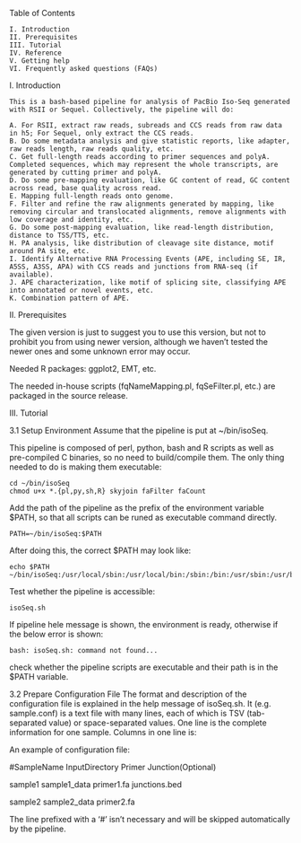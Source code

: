 Table of Contents

    I. Introduction
    II. Prerequisites
    III. Tutorial
    IV. Reference
    V. Getting help
    VI. Frequently asked questions (FAQs)

I. Introduction

    This is a bash-based pipeline for analysis of PacBio Iso-Seq generated with RSII or Sequel. Collectively, the pipeline will do:
    
    A. For RSII, extract raw reads, subreads and CCS reads from raw data in h5; For Sequel, only extract the CCS reads.
    B. Do some metadata analysis and give statistic reports, like adapter, raw reads length, raw reads quality, etc.
    C. Get full-length reads according to primer sequences and polyA. Completed sequences, which may represent the whole transcripts, are generated by cutting primer and polyA.
    D. Do some pre-mapping evaluation, like GC content of read, GC content across read, base quality across read.
    E. Mapping full-length reads onto genome.
    F. Filter and refine the raw alignments generated by mapping, like removing circular and translocated alignments, remove alignments with low coverage and identity, etc.
    G. Do some post-mapping evaluation, like read-length distribution, distance to TSS/TTS, etc.
    H. PA analysis, like distribution of cleavage site distance, motif around PA site, etc.
    I. Identify Alternative RNA Processing Events (APE, including SE, IR, A5SS, A3SS, APA) with CCS reads and junctions from RNA-seq (if available).
    J. APE characterization, like motif of splicing site, classifying APE into annotated or novel events, etc.
    K. Combination pattern of APE.

II. Prerequisites

   The given version is just to suggest you to use this version, but not to prohibit you from using newer version, although we haven’t tested the newer ones and some unknown error may occur.
   
   Needed R packages: ggplot2, EMT, etc.
   
   The needed in-house scripts (fqNameMapping.pl, fqSeFilter.pl, etc.) are packaged in the source release.

III. Tutorial

3.1 Setup Environment
Assume that the pipeline is put at ~/bin/isoSeq.

This pipeline is composed of perl, python, bash and R scripts as well as pre-compiled C binaries, so no need to build/compile them. The only thing needed to do is making them executable:

    cd ~/bin/isoSeq
    chmod u+x *.{pl,py,sh,R} skyjoin faFilter faCount
    
Add the path of the pipeline as the prefix of the environment variable $PATH, so that all scripts can be runed as executable command directly.

    PATH=~/bin/isoSeq:$PATH

After doing this, the correct $PATH may look like:

    echo $PATH
    ~/bin/isoSeq:/usr/local/sbin:/usr/local/bin:/sbin:/bin:/usr/sbin:/usr/bin
    
Test whether the pipeline is accessible:

    isoSeq.sh
    
If pipeline hele message is shown, the environment is ready, otherwise if the below error is shown:

    bash: isoSeq.sh: command not found...

check whether the pipeline scripts are executable and their path is in the $PATH variable.

3.2 Prepare Configuration File
The format and description of the configuration file is explained in the help message of isoSeq.sh. It (e.g. sample.conf) is a text file with many lines, each of which is TSV (tab-separated value) or space-separated values. One line is the complete information for one sample. Columns in one line is:

An example of configuration file:

#SampleName  InputDirectory  Primer     Junction(Optional)

sample1       sample1_data   primer1.fa  junctions.bed

sample2       sample2_data   primer2.fa



The line prefixed with a ‘#’ isn’t necessary and will be skipped automatically by the pipeline.

